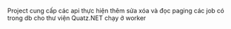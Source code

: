 ﻿Project cung cấp các api thực hiện thêm sửa xóa và đọc paging các job có trong db cho thư viện Quatz.NET chạy ở worker
